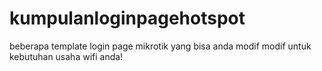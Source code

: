 # kumpulanloginpagehotspot
beberapa template login page mikrotik yang bisa anda modif modif untuk kebutuhan usaha wifi anda!
